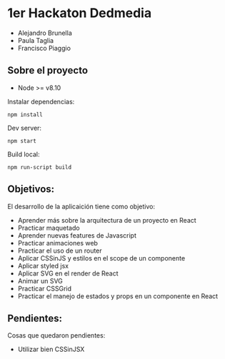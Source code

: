 # 1er Hackaton Dedmedia

- Alejandro Brunella
- Paula Taglia
- Francisco Piaggio

## Sobre el proyecto

- Node >= v8.10  

Instalar dependencias:  
```
npm install
```

Dev server:  
```
npm start
```

Build local:    
```
npm run-script build
```

## Objetivos:

El desarrollo de la aplicaición tiene como objetivo:

- Aprender más sobre la arquitectura de un proyecto en React
- Practicar maquetado
- Aprender nuevas features de Javascript
- Practicar animaciones web
- Practicar el uso de un router
- Aplicar CSSinJS y estilos en el scope de un componente
- Aplicar styled jsx
- Aplicar SVG en el render de React
- Animar un SVG
- Practicar CSSGrid
- Practicar el manejo de estados y props en un componente en React

## Pendientes:  

Cosas que quedaron pendientes:

- Utilizar bien CSSinJSX